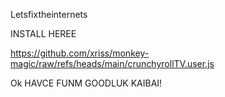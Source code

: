 Letsfixtheinternets



INSTALL HEREE

https://github.com/xriss/monkey-magic/raw/refs/heads/main/crunchyrollTV.user.js



Ok HAVCE FUNM GOODLUK KAIBAI!


